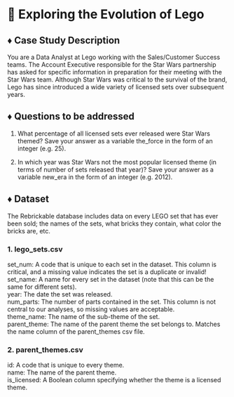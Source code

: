 # 📍 Exploring the Evolution of Lego 

## ♦️ Case Study Description 

You are a Data Analyst at Lego working with the Sales/Customer Success teams. 
The Account Executive responsible for the Star Wars partnership has asked for specific information in preparation for their meeting with the Star Wars team. 
Although Star Wars was critical to the survival of the brand, Lego has since introduced a wide variety of licensed sets over subsequent years.

## ♦️ Questions to be addressed

1. What percentage of all licensed sets ever released were Star Wars themed? Save your answer as a variable the_force in the form of an integer (e.g. 25).

2. In which year was Star Wars not the most popular licensed theme (in terms of number of sets released that year)? Save your answer as a variable new_era in the form of an integer (e.g. 2012).

## ♦️ Dataset 

The Rebrickable database includes data on every LEGO set that has ever been sold; the names of the sets, what bricks they contain, what color the bricks are, etc. 

### 1. lego_sets.csv

set_num: A code that is unique to each set in the dataset. This column is critical, and a missing value indicates the set is a duplicate or invalid!\
set_name: A name for every set in the dataset (note that this can be the same for different sets).\
year: The date the set was released.\
num_parts: The number of parts contained in the set. This column is not central to our analyses, so missing values are acceptable.\
theme_name: The name of the sub-theme of the set.\
parent_theme: The name of the parent theme the set belongs to. Matches the name column of the parent_themes csv file.

### 2. parent_themes.csv

id: A code that is unique to every theme.\
name: The name of the parent theme.\
is_licensed: A Boolean column specifying whether the theme is a licensed theme.
